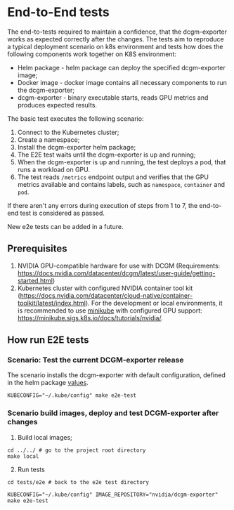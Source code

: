 # End-to-End tests

The end-to-tests required to maintain a confidence, that the dcgm-exporter works as expected correctly 
after the changes. The tests aim to reproduce a typical deployment scenario on k8s environment and tests 
how does the following components work together on K8S environment:
* Helm package - helm package can deploy the specified dcgm-exporter image;
* Docker image - docker image contains all necessary components to run the dcgm-exporter;
* dcgm-exporter - binary executable starts, reads GPU metrics and produces expected results.

The basic test executes the following scenario:

1. Connect to the Kubernetes cluster;
2. Create a namespace;
3. Install the dcgm-exporter helm package;
4. The E2E test waits until the dcgm-exporter is up and running;
5. When the dcgm-exporter is up and running, the test deploys a pod, that runs a workload on GPU.
6. The test reads `/metrics` endpoint output and verifies that the GPU metrics available and contains labels, such as 
`namespace`, `container` and `pod`.

If there aren't any errors during execution of steps from 1 to 7, the end-to-end test is considered as passed.

New e2e tests can be added in a future.

## Prerequisites

1. NVIDIA GPU-compatible hardware for use with DCGM (Requirements: https://docs.nvidia.com/datacenter/dcgm/latest/user-guide/getting-started.html)
2. Kubernetes cluster with configured NVIDIA container tool kit (https://docs.nvidia.com/datacenter/cloud-native/container-toolkit/latest/index.html).
For the development or local environments, it is recommended to use [minikube](https://minikube.sigs.k8s.io/) with configured GPU support: https://minikube.sigs.k8s.io/docs/tutorials/nvidia/.

## How run E2E tests

### Scenario: Test the current DCGM-exporter release

The scenario installs the dcgm-exporter with default configuration, defined in the helm package [values](https://github.com/orion/controller/blob/main/deployment/values.yaml).

```shell
KUBECONFIG="~/.kube/config" make e2e-test
```

### Scenario build images, deploy and test DCGM-exporter after changes

1. Build local images;

```shell
cd ../../ # go to the project root directory  
make local
```

2. Run tests

```shell
cd tests/e2e # back to the e2e test directory 

KUBECONFIG="~/.kube/config" IMAGE_REPOSITORY="nvidia/dcgm-exporter"  make e2e-test
```
